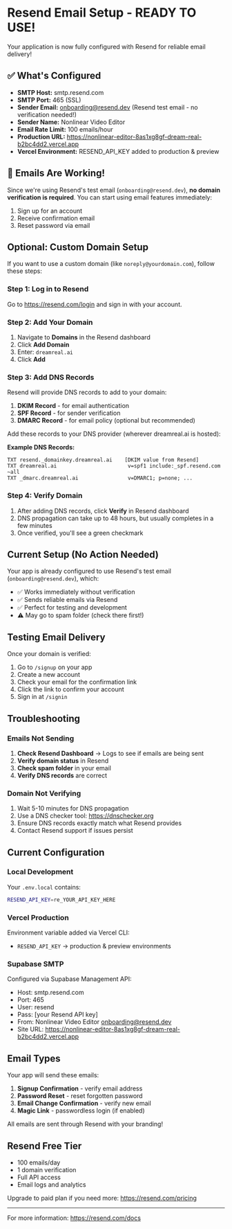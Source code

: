 # Resend Email Setup - READY TO USE!

Your application is now fully configured with Resend for reliable email delivery!

## ✅ What's Configured

- **SMTP Host:** smtp.resend.com
- **SMTP Port:** 465 (SSL)
- **Sender Email:** onboarding@resend.dev (Resend test email - no verification needed!)
- **Sender Name:** Nonlinear Video Editor
- **Email Rate Limit:** 100 emails/hour
- **Production URL:** https://nonlinear-editor-8as1xg8gf-dream-real-b2bc4dd2.vercel.app
- **Vercel Environment:** RESEND_API_KEY added to production & preview

## 🎉 Emails Are Working!

Since we're using Resend's test email (`onboarding@resend.dev`), **no domain verification is required**. You can start using email features immediately:

1. Sign up for an account
2. Receive confirmation email
3. Reset password via email

## Optional: Custom Domain Setup

If you want to use a custom domain (like `noreply@yourdomain.com`), follow these steps:

### Step 1: Log in to Resend

Go to https://resend.com/login and sign in with your account.

### Step 2: Add Your Domain

1. Navigate to **Domains** in the Resend dashboard
2. Click **Add Domain**
3. Enter: `dreamreal.ai`
4. Click **Add**

### Step 3: Add DNS Records

Resend will provide DNS records to add to your domain:

1. **DKIM Record** - for email authentication
2. **SPF Record** - for sender verification
3. **DMARC Record** - for email policy (optional but recommended)

Add these records to your DNS provider (wherever dreamreal.ai is hosted):

**Example DNS Records:**

```
TXT resend._domainkey.dreamreal.ai    [DKIM value from Resend]
TXT dreamreal.ai                       v=spf1 include:_spf.resend.com ~all
TXT _dmarc.dreamreal.ai                v=DMARC1; p=none; ...
```

### Step 4: Verify Domain

1. After adding DNS records, click **Verify** in Resend dashboard
2. DNS propagation can take up to 48 hours, but usually completes in a few minutes
3. Once verified, you'll see a green checkmark

## Current Setup (No Action Needed)

Your app is already configured to use Resend's test email (`onboarding@resend.dev`), which:

- ✅ Works immediately without verification
- ✅ Sends reliable emails via Resend
- ✅ Perfect for testing and development
- ⚠️ May go to spam folder (check there first!)

## Testing Email Delivery

Once your domain is verified:

1. Go to `/signup` on your app
2. Create a new account
3. Check your email for the confirmation link
4. Click the link to confirm your account
5. Sign in at `/signin`

## Troubleshooting

### Emails Not Sending

1. **Check Resend Dashboard** → Logs to see if emails are being sent
2. **Verify domain status** in Resend
3. **Check spam folder** in your email
4. **Verify DNS records** are correct

### Domain Not Verifying

1. Wait 5-10 minutes for DNS propagation
2. Use a DNS checker tool: https://dnschecker.org
3. Ensure DNS records exactly match what Resend provides
4. Contact Resend support if issues persist

## Current Configuration

### Local Development

Your `.env.local` contains:

```bash
RESEND_API_KEY=re_YOUR_API_KEY_HERE
```

### Vercel Production

Environment variable added via Vercel CLI:

- `RESEND_API_KEY` → production & preview environments

### Supabase SMTP

Configured via Supabase Management API:

- Host: smtp.resend.com
- Port: 465
- User: resend
- Pass: [your Resend API key]
- From: Nonlinear Video Editor <onboarding@resend.dev>
- Site URL: https://nonlinear-editor-8as1xg8gf-dream-real-b2bc4dd2.vercel.app

## Email Types

Your app will send these emails:

1. **Signup Confirmation** - verify email address
2. **Password Reset** - reset forgotten password
3. **Email Change Confirmation** - verify new email
4. **Magic Link** - passwordless login (if enabled)

All emails are sent through Resend with your branding!

## Resend Free Tier

- 100 emails/day
- 1 domain verification
- Full API access
- Email logs and analytics

Upgrade to paid plan if you need more: https://resend.com/pricing

---

For more information: https://resend.com/docs
